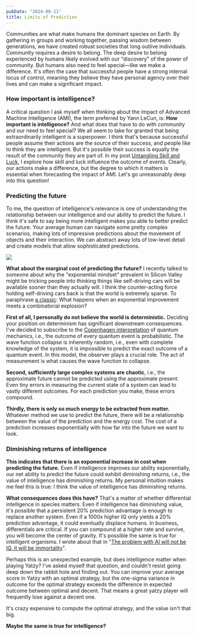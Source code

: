 ```yaml
---
pubDate: "2024-08-11"
title: Limits of Prediction
---
```


Communities are what make humans the dominant species on Earth. By gathering in groups and working together, passing
wisdom between generations, we have created robust societies that long outlive individuals. Community requires a desire
to belong. The deep desire to belong experienced by humans likely evolved with our "discovery" of the power of
community. But humans also need to feel special—like we make a difference. It's often the case that successful people
have a strong internal locus of control, meaning they believe they have personal agency over their lives and can make a
significant impact.

### How important is intelligence?

A critical question I ask myself when thinking about the impact of Advanced Machine Intelligence (AMI), the term
preferred by Yann LeCun, is: **How important is intelligence?** And what does that have to do with community and our
need to feel special? We all seem to take for granted that being extraordinarily intelligent is a superpower. I think
that's because successful people assume their actions are the source of their success, and people like to think they are
intelligent. But it's possible their success is equally the result of the community they are part of. In my
post [Untangling Skill and Luck](https://langkilde.se/post/2024-03-27-untangling-luck-and-skill-in-business), I explore
how skill and luck influence the outcome of events. Clearly, our actions make a difference, but the degree to which it
matters is essential when forecasting the impact of AMI. Let's go unreasonably deep into this question!

### Predicting the future

To me, the question of intelligence's relevance is one of understanding the relationship between our intelligence and
our ability to predict the future. I think it's safe to say being more intelligent makes you able to better predict the
future. Your average human can navigate some pretty complex scenarios, making lots of impressive predictions about the
movement of objects and their interaction. We can abstract away lots of low-level detail and create models that allow
sophisticated predictions.

![](https://storage.googleapis.com/langkilde-se-images/4900511f95bf87afa734a73538b62282.png)

**What about the marginal cost of predicting the future?** I recently talked to someone about why the "exponential
mindset" prevalent in Silicon Valley might be tricking people into thinking things like self-driving cars will be
available sooner than they actually will. I think the counter-acting force holding self-driving cars back is that the
world is extremely sparse. To paraphrase [a classic](https://en.wikipedia.org/wiki/Irresistible_force_paradox): What
happens when an exponential improvement meets a combinatorial explosion?

**First of all, I personally do not believe the world is deterministic.** Deciding your position on determinism has
significant downstream consequences. I've decided to subscribe to
the [Copenhagen interpretation](https://en.wikipedia.org/wiki/Copenhagen_interpretation) of quantum mechanics, i.e., the
outcome of every quantum event is probabilistic. The wave function collapse is inherently random, i.e., even with
complete knowledge of the system, it is impossible to predict the exact outcome of a quantum event. In this model, the
observer plays a crucial role. The act of measurement is what causes the wave function to collapse.

**Second, sufficiently large complex systems are chaotic**, i.e., the approximate future cannot be predicted using the
approximate present. Even tiny errors in measuring the current state of a system can lead to vastly different outcomes.
For each prediction you make, these errors compound.

**Thirdly, there is only so much energy to be extracted from matter.** Whatever method we use to predict the future,
there will be a relationship between the value of the prediction and the energy cost. The cost of a prediction increases
exponentially with how far into the future we want to look.

### Diminishing returns of intelligence
**This indicates that there is an exponential increase in cost when predicting the future.** Even if intelligence
improves our ability exponentially, our net ability to predict the future could exhibit diminishing returns, i.e., the
value of intelligence has diminishing returns. My personal intuition makes me feel this is true: I think the value of
intelligence has diminishing returns.

**What consequences does this have?** That's a matter of whether differential intelligence in species matters. Even if
intelligence has diminishing value, it's possible that a persistent 20% prediction advantage is enough to replace
another system. Even if a 1000x higher IQ only yields a 20% prediction advantage, it could eventually displace humans.
In business, differentials are critical. If you can compound at a higher rate and survive, you will become the center of
gravity. It's possible the same is true for intelligent organisms. I wrote about that
in "[The problem with AI will not be IQ, it will be immortality](https://langkilde.se/post/2024-04-07-the-problem-with-ai-will-not-be-iq-it-will-be-immortality)".

Perhaps this is an unexpected example, but does intelligence matter when playing Yatzy? I've asked myself that question,
and couldn't resist going deep down the rabbit hole and finding out. You can improve your average score in Yatzy with an
optimal strategy, but the one-sigma variance in outcome for the optimal strategy exceeds the difference in expected
outcome between optimal and decent. That means a great yatzy player will frequently lose against a decent one.

It's crazy expensive to compute the optimal strategy, and the value isn't that big.

**Maybe the same is true for intelligence?**
